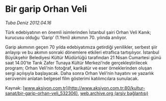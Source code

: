 # Bir garip Orhan Veli

*Tuba Deniz 2012.04.16*

<div class="pNewsDetailMainContent ctx_content" itemprop="articleBody">
 <p>
  Türk edebiyatının en önemli isimlerinden İstanbul şairi Orhan Veli Kanık;  kurucusu olduğu ‘Garip’ (1.Yeni) akımının 70. yılında anılıyor.
 </p>
 <p>
  Garip akımının geçen 70 yılda edebiyatımıza getirdiği yenilikler, serbest şiir anlayışı ve bu akımın sonraki dönemlere etkileri etraflıca tartışılıyor. İstanbul Büyükşehir Belediyesi Kültür Müdürlüğü tarafından 21 Nisan Cumartesi günü saat 14.00’te Tarık Zafer Tunaya Kültür Merkezi’nde gerçekleştirilecek program; Orhan Veli’nin fotoğraf, karikatür ve eser örneklerinden oluşan sergi açılışıyla başlayacak. Daha sonra Orhan Veli’nin hayatını ve yazarlık serüvenini anlatan belgesel film gösterimi katılımcılara sunulacak.
 </p>
</div>


Kaynak: [www.aksiyon.com.tr](http://www.aksiyon.com.tr:80/kultur-sanat/bir-garip-orhan-veli_532306), [web.archive.org (arşiv bağlantısı)](http://web.archive.org/web/20151023010707/http://www.aksiyon.com.tr:80/kultur-sanat/bir-garip-orhan-veli_532306)
